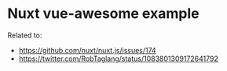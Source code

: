 # Nuxt vue-awesome example

Related to:

- https://github.com/nuxt/nuxt.js/issues/174
- https://twitter.com/RobTaglang/status/1083801309172641792
